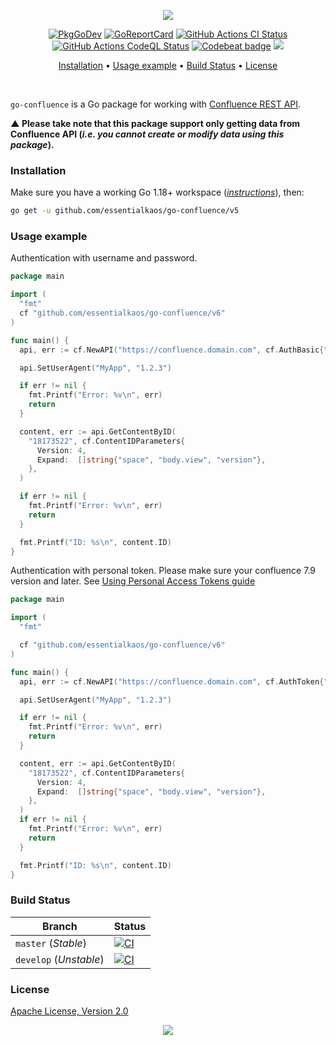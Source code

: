 <p align="center"><a href="#readme"><img src="https://gh.kaos.st/go-confluence.svg"/></a></p>

<p align="center">
  <a href="https://kaos.sh/g/go-confluence.v6"><img src="https://gh.kaos.st/godoc.svg" alt="PkgGoDev" /></a>
  <a href="https://kaos.sh/r/go-confluence"><img src="https://kaos.sh/r/go-confluence.svg" alt="GoReportCard" /></a>
  <a href="https://kaos.sh/w/go-confluence/ci"><img src="https://kaos.sh/w/go-confluence/ci.svg" alt="GitHub Actions CI Status" /></a>
  <a href="https://kaos.sh/w/go-confluence/codeql"><img src="https://kaos.sh/w/go-confluence/codeql.svg" alt="GitHub Actions CodeQL Status" /></a>
  <a href="https://kaos.sh/b/go-confluence"><img src="https://kaos.sh/b/c367cff1-4b71-43de-9a47-9fb34e8c34df.svg" alt="Codebeat badge" /></a>
  <a href="#license"><img src="https://gh.kaos.st/apache2.svg"></a>
</p>

<p align="center"><a href="#installation">Installation</a> • <a href="#usage-example">Usage example</a> • <a href="#build-status">Build Status</a> • <a href="#license">License</a></p>

<br/>

`go-confluence` is a Go package for working with [Confluence REST API](https://docs.atlassian.com/ConfluenceServer/rest/7.3.3/).

**▲ Please take note that this package support only getting data from Confluence API (_i.e. you cannot create or modify data using this package_).**

### Installation

Make sure you have a working Go 1.18+ workspace (_[instructions](https://golang.org/doc/install)_), then:

```bash
go get -u github.com/essentialkaos/go-confluence/v5
```

### Usage example

Authentication with username and password.

```go
package main

import (
  "fmt"
  cf "github.com/essentialkaos/go-confluence/v6"
)

func main() {
  api, err := cf.NewAPI("https://confluence.domain.com", cf.AuthBasic{"john", "MySuppaPAssWOrd"})

  api.SetUserAgent("MyApp", "1.2.3")

  if err != nil {
    fmt.Printf("Error: %v\n", err)
    return
  }

  content, err := api.GetContentByID(
    "18173522", cf.ContentIDParameters{
      Version: 4,
      Expand:  []string{"space", "body.view", "version"},
    },
  )

  if err != nil {
    fmt.Printf("Error: %v\n", err)
    return
  }

  fmt.Printf("ID: %s\n", content.ID)
}
```

Authentication with personal token. Please make sure your confluence 7.9 version and later. See [Using Personal Access Tokens guide](https://confluence.atlassian.com/enterprise/using-personal-access-tokens-1026032365.html)

```go
package main

import (
  "fmt"

  cf "github.com/essentialkaos/go-confluence/v6"
)

func main() {
  api, err := cf.NewAPI("https://confluence.domain.com", cf.AuthToken{"avaMTxxxqKaxpFHpmwHPXhjmUFfAJMaU3VXUji73EFhf"})

  api.SetUserAgent("MyApp", "1.2.3")

  if err != nil {
    fmt.Printf("Error: %v\n", err)
    return
  }

  content, err := api.GetContentByID(
    "18173522", cf.ContentIDParameters{
      Version: 4,
      Expand:  []string{"space", "body.view", "version"},
    },
  )
  if err != nil {
    fmt.Printf("Error: %v\n", err)
    return
  }

  fmt.Printf("ID: %s\n", content.ID)
}
```

### Build Status

| Branch     | Status |
|------------|--------|
| `master` (_Stable_) | [![CI](https://kaos.sh/w/go-confluence/ci.svg?branch=master)](https://kaos.sh/w/go-confluence/ci?query=branch:master) |
| `develop` (_Unstable_) | [![CI](https://kaos.sh/w/go-confluence/ci.svg?branch=develop)](https://kaos.sh/w/go-confluence/ci?query=branch:develop) |

### License

[Apache License, Version 2.0](http://www.apache.org/licenses/LICENSE-2.0)

<p align="center"><a href="https://essentialkaos.com"><img src="https://gh.kaos.st/ekgh.svg"/></a></p>
